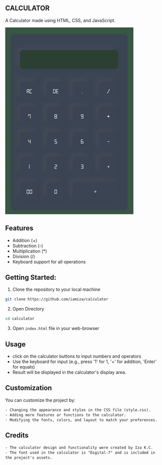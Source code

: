 ## CALCULATOR 

A Calculator made using HTML, CSS, and JavaScript.

![Screenshot](assets/images/screenshot.png)

## Features

- Addition (+)
- Subtraction (-)
- Multiplication (*)
- Division (/)
- Keyboard support for all operations

## Getting Started:

1. Clone the repository to your local machine

```bash
git clone https://github.com/iamiza/calculator
```

2. Open Directory
```bash
cd calculator
```

3. Open `index.html` file in your web-browser

## Usage
- click on the calculator buttons to input numbers and operators
- Use the keyboard for input (e.g., press '1' for 1, '+' for addition, 'Enter' for equals)
- Result will be displayed in the calculator's display area.

## Customization
You can customize the project by:

    - Changing the appearance and styles in the CSS file (style.css).
    - Adding more features or functions to the calculator.
    - Modifying the fonts, colors, and layout to match your preferences.

## Credits
 
    - The calculator design and functionality were created by Iza K.C.
    - The font used in the calculator is "Digital-7" and is included in the project's assets.
